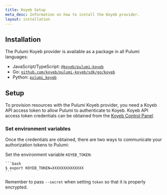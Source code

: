 ```yaml
---
title: Koyeb Setup
meta_desc: Information on how to install the Koyeb provider.
layout: installation
---
```


## Installation

The Pulumi Koyeb provider is available as a package in all Pulumi languages:

* JavaScript/TypeScript: [`@koyeb/pulumi-koyeb`](https://www.npmjs.com/package/@koyeb/pulumi-koyeb)
* Go: [`github.com/koyeb/pulumi-koyeb/sdk/go/koyeb`](https://pkg.go.dev/github.com/koyeb/pulumi-koyeb/sdk)
* Python: [`pulumi_koyeb`](https://pypi.org/project/pulumi-koyeb/)

## Setup

To provision resources with the Pulumi Koyeb provider, you need a Koyeb API access token to allow Pulumi to authenticate to Koyeb. Koyeb API access token credentials can be obtained from the [Koyeb Control Panel](https://app.koyeb.com/account/api).

### Set environment variables

Once the credentials are obtained, there are two ways to communicate your authorization tokens to Pulumi:

Set the environment variable `KOYEB_TOKEN`:

    ```bash
    $ export KOYEB_TOKEN=XXXXXXXXXXXXXX
    ```

Remember to pass `--secret` when setting `token` so that it is properly encrypted.
